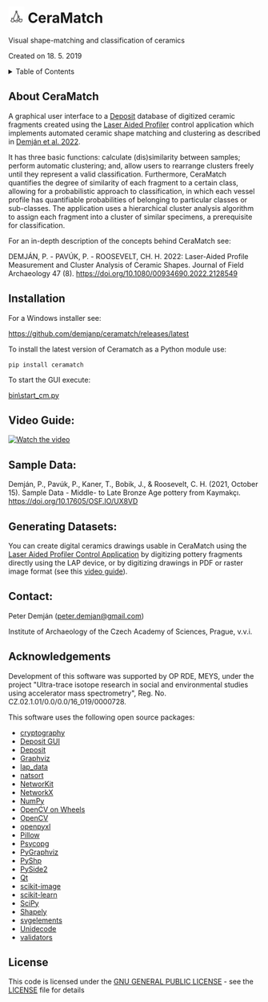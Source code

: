 # <img src="cm_logo_small.svg" width="32"> CeraMatch
Visual shape-matching and classification of ceramics

Created on 18. 5. 2019

<details>
<summary>Table of Contents</summary>

1. [About CeraMatch](#about)
2. [Installation](#installation)
3. [Video Guide](#videoguide)
4. [Sample Data](#sampledata)
5. [Generating Datasets](#generating)
6. [Contact](#contact)
7. [Acknowledgements](#acknowledgements)
8. [License](#license)

</details>

## About CeraMatch <a name="about"></a>

A graphical user interface to a [Deposit](https://github.com/demjanp/deposit) database of digitized ceramic fragments created using the [Laser Aided Profiler](https://www.laseraidedprofiler.com/) control application which implements automated ceramic shape matching and clustering as described in [Demján et al. 2022](https://doi.org/10.1080/00934690.2022.2128549).

It has three basic functions: calculate (dis)similarity between samples; perform automatic clustering; and, allow users to rearrange clusters freely until they represent a valid classification. Furthermore, CeraMatch quantifies the degree of similarity of each fragment to a certain class, allowing for a probabilistic approach to classification, in which each vessel profile has quantifiable probabilities of belonging to particular classes or sub-classes. The application uses a hierarchical cluster analysis algorithm to assign each fragment into a cluster of similar specimens, a prerequisite for classification.

For an in-depth description of the concepts behind CeraMatch see:

DEMJÁN, P. - PAVÚK, P. - ROOSEVELT, CH. H. 2022: Laser-Aided Profile Measurement and Cluster Analysis of Ceramic Shapes. Journal of Field Archaeology 47 (8). https://doi.org/10.1080/00934690.2022.2128549

## Installation <a name="installation"></a>

For a Windows installer see:

https://github.com/demjanp/ceramatch/releases/latest

To install the latest version of Ceramatch as a Python module use:
```
pip install ceramatch
```

To start the GUI execute:

[bin\start_cm.py](bin\start_cm.py)

## Video Guide: <a name="videoguide"></a>
[![Watch the video](https://img.youtube.com/vi/2TPSN40nX7k/default.jpg)](https://youtu.be/2TPSN40nX7k)

## Sample Data: <a name="sampledata"></a>
Demján, P., Pavúk, P., Kaner, T., Bobik, J., & Roosevelt, C. H. (2021, October 15). Sample Data - Middle- to Late Bronze Age pottery from Kaymakçı. https://doi.org/10.17605/OSF.IO/UX8VD 

## Generating Datasets: <a name="generating"></a>
You can create digital ceramics drawings usable in CeraMatch using the [Laser Aided Profiler Control Application](https://www.laseraidedprofiler.com/support/) by digitizing pottery fragments directly using the LAP device, or by digitizing drawings in PDF or raster image format (see this [video guide](https://youtu.be/OeevHiLsQTw)).

## Contact: <a name="contact"></a>
Peter Demján (peter.demjan@gmail.com)

Institute of Archaeology of the Czech Academy of Sciences, Prague, v.v.i.

## Acknowledgements <a name="acknowledgements"></a>

Development of this software was supported by OP RDE, MEYS, under the project "Ultra-trace isotope research in social and environmental studies using accelerator mass spectrometry", Reg. No. CZ.02.1.01/0.0/0.0/16_019/0000728.

This software uses the following open source packages:
* [cryptography](https://github.com/pyca/cryptography)
* [Deposit GUI](https://github.com/demjanp/deposit_gui)
* [Deposit](https://github.com/demjanp/deposit)
* [Graphviz](https://www.graphviz.org/)
* [lap_data](https://github.com/demjanp/lap_data)
* [natsort](https://github.com/SethMMorton/natsort)
* [NetworKit](https://networkit.github.io/)
* [NetworkX](https://networkx.org/)
* [NumPy](https://www.numpy.org/)
* [OpenCV on Wheels](https://github.com/opencv/opencv-python)
* [OpenCV](https://opencv.org/)
* [openpyxl](https://openpyxl.readthedocs.io/)
* [Pillow](https://python-pillow.org/)
* [Psycopg](https://psycopg.org/)
* [PyGraphviz](http://pygraphviz.github.io/)
* [PyShp](https://github.com/GeospatialPython/pyshp)
* [PySide2](https://www.pyside.org/)
* [Qt](https://www.qt.io)
* [scikit-image](https://scikit-image.org/)
* [scikit-learn](http://scikit-learn.org/)
* [SciPy](https://scipy.org/)
* [Shapely](https://github.com/shapely/shapely)
* [svgelements](https://github.com/meerk40t/svgelements)
* [Unidecode](https://github.com/avian2/unidecode)
* [validators](https://github.com/kvesteri/validators)

## License <a name="license"></a>

This code is licensed under the [GNU GENERAL PUBLIC LICENSE](https://www.gnu.org/licenses/gpl-3.0.en.html) - see the [LICENSE](LICENSE) file for details

